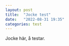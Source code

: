 ```yaml
---
layout: post
title:  "Jocke test"
date:   "2022-08-31 19:35"
categories: test
---
```

Jocke här, å testar.
